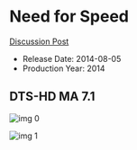 # Need for Speed

[Discussion Post](https://www.avsforum.com/threads/bass-eq-for-filtered-movies.2995212/post-57309918)

* Release Date: 2014-08-05
* Production Year: 2014

## DTS-HD MA 7.1

![img 0](https://i.imgur.com/jY0yVit.jpg)

![img 1](https://i.imgur.com/whrTrXk.jpg)

